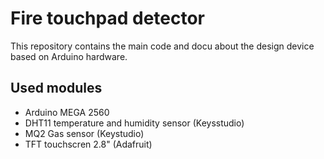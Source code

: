 # Fire touchpad detector

This repository contains the main code and docu about the design device based on Arduino hardware.


## Used modules

* Arduino MEGA 2560
* DHT11 temperature and humidity sensor (Keysstudio)
* MQ2 Gas sensor (Keystudio)
* TFT touchscren 2.8" (Adafruit)


